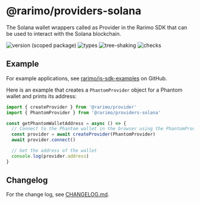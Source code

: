 # @rarimo/providers-solana
The Solana wallet wrappers called as Provider in the Rarimo SDK that can be used to interact with the Solana blockchain.

![version (scoped package)](https://badgen.net/npm/v/@rarimo/providers-solana)
![types](https://badgen.net/npm/types/@rarimo/providers-solana)
![tree-shaking](https://badgen.net/bundlephobia/tree-shaking/@rarimo/providers-solana)
![checks](https://badgen.net/github/checks/rarimo/js-sdk/main)

## Example

For example applications, see [rarimo/js-sdk-examples](https://github.com/rarimo/js-sdk-examples/) on GitHub.

Here is an example that creates a `PhantomProvider` object for a Phantom wallet and prints its address:

```js
import { createProvider } from '@rarimo/provider'
import { PhantomProvider } from '@rarimo/providers-solana'

const getPhantomWalletAddress = async () => {
  // Connect to the Phantom wallet in the browser using the PhantomProvider interface to limit bundle size.
  const provider = await createProvider(PhantomProvider)
  await provider.connect()

  // Get the address of the wallet
  console.log(provider.address)
}
```

## Changelog

For the change log, see [CHANGELOG.md](https://github.com/rarimo/js-sdk/blob/main/CHANGELOG.md).
